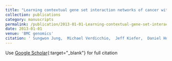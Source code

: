 ```yaml
---
title: "Learning contextual gene set interaction networks of cancer with condition specificity"
collection: publications
category: manuscripts
permalink: /publication/2013-01-01-Learning-contextual-gene-set-interaction-networks-of-cancer-with-condition-specificity
date: 2013-01-01
venue: 'BMC genomics'
citation: ' Sungwon Jung,  Michael Verdicchio,  Jeff Kiefer,  Daniel Hoff,  Michael Berens,  Michael Bittner,  Seungchan Kim, &quot;Learning contextual gene set interaction networks of cancer with condition specificity.&quot; BMC genomics, 2013.'
---
```

Use [Google Scholar](https://scholar.google.com/scholar?q=Learning+contextual+gene+set+interaction+networks+of+cancer+with+condition+specificity){:target="_blank"} for full citation